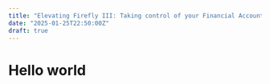 ```yaml
---
title: "Elevating Firefly III: Taking control of your Financial Accounts"
date: "2025-01-25T22:50:00Z"
draft: true
---
```


# Hello world
